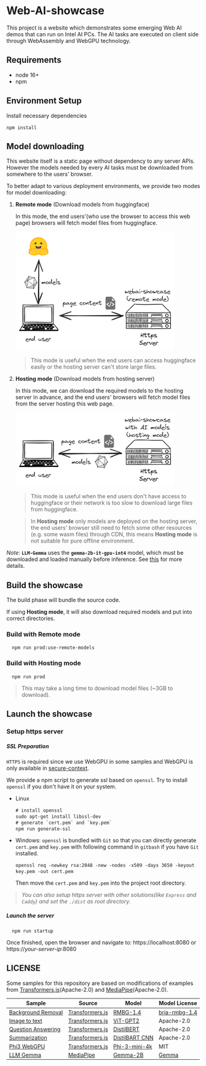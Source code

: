 # Web-AI-showcase

This project is a website which demonstrates some emerging Web AI demos that can run on Intel AI PCs. The AI tasks are executed on client side through WebAssembly and WebGPU technology.

## Requirements

- node 16+
- npm

## Environment Setup

Install necessary dependencies

```shell
npm install
```

## Model downloading

This website itself is a static page without dependency to any server APIs. However the models needed by every AI tasks must be downloaded from somewhere to the users' browser.

To better adapt to various deployment environments, we provide two modes for model downloading:

1. **Remote mode** (Download models from huggingface)

   In this mode, the end users'(who use the browser to access this web page) browsers will fetch model files from huggingface.

   ![](./doc/remote_mode.excalidraw.png)

   > This mode is useful when the end users can access huggingface easily or the hosting server can't store large files.

2. **Hosting mode** (Download models from hosting server)

   In this mode, we can download the required models to the hosting server in advance, and the end users' browsers will fetch model files from the server hosting this web page.

   ![](./doc/hosting_mode.excalidraw.png)

   > This mode is useful when the end users don't have access to huggingface or their network is too slow to download large files from huggingface.

   > In **Hosting mode** only models are deployed on the hosting server, the end users' browser still need to fetch some other resources (e.g. some wasm files) through CDN, this means **Hosting mode** is not suitable for pure offline environment.

_Note_: **`LLM-Gemma`** uses the **`gemma-2b-it-gpu-int4`** model, which must be downloaded and loaded manually before inference. See [this](https://www.kaggle.com/models/google/gemma/tfLite/) for more details.

## Build the showcase

The build phase will bundle the source code.

If using **Hosting mode**, it will also download required models and put into correct directories.

### Build with **Remote mode**

```shell
  npm run prod:use-remote-models
```

### Build with **Hosting mode**

```shell
  npm run prod
```

> This may take a long time to download model files (~3GB to download).

## Launch the showcase

### Setup https server

##### SSL Preparation

`HTTPS` is required since we use WebGPU in some samples and WebGPU is only available in [secure-context](https://developer.mozilla.org/en-US/docs/Web/Security/Secure_Contexts).

We provide a npm script to generate ssl based on `openssl`. Try to install `openssl` if you don't have it on your system.

- Linux

  ```shell
  # install openssl
  sudo apt-get install libssl-dev
  # generate `cert.pem` and `key.pem`
  npm run generate-ssl
  ```

- Windows: `openssl` is bundled with `Git` so that you can directly generate `cert.pem` and `key.pem` with following command in `gitbash` if you have `Git` installed.

  ```shell
  openssl req -newkey rsa:2048 -new -nodes -x509 -days 3650 -keyout key.pem -out cert.pem
  ```

  Then move the `cert.pem` and `key.pem` into the project root directory.

> _You can also setup https server with other solutions(like `Express` and `Caddy`) and set the `./dist` as root directory._

##### Launch the server

```shell
  npm run startup
```

Once finished, open the browser and navigate to:
https://localhost:8080
or
https://_your-server-ip_:8080

## LICENSE

Some samples for this repository are based on modifications of examples from [Transformers.js](https://github.com/xenova/transformers.js)(Apache-2.0) and [MediaPipe](https://github.com/google-ai-edge/mediapipe)(Apache-2.0).

| Sample                                                    | Source                                                                                                   | Model                                                                                 | Model License                                                              |
| --------------------------------------------------------- | -------------------------------------------------------------------------------------------------------- | ------------------------------------------------------------------------------------- | -------------------------------------------------------------------------- |
| [Background Removal](./samples/image_background_removal/) | [Transformers.js](https://github.com/xenova/transformers.js/tree/main/examples/remove-background-client) | [RMBG-1.4](https://huggingface.co/briaai/RMBG-1.4)                                    | [bria-rmbg-1.4](https://bria.ai/bria-huggingface-model-license-agreement/) |
| [Image to text](./samples/image_to_text/)                 | [Transformers.js](https://github.com/xenova/transformers.js/tree/main/examples/demo-site)                | [ViT-GPT2](https://huggingface.co/nlpconnect/vit-gpt2-image-captioning)               | Apache-2.0                                                                 |
| [Question Answering](./samples/question_answering/)       | [Transformers.js](https://github.com/xenova/transformers.js/tree/main/examples/demo-site)                | [DistilBERT](https://huggingface.co/distilbert/distilbert-base-cased-distilled-squad) | Apache-2.0                                                                 |
| [Summarization](./samples/summarization/)                 | [Transformers.js](https://github.com/xenova/transformers.js/tree/main/examples/demo-site)                | [DistilBART CNN](https://huggingface.co/sshleifer/distilbart-cnn-6-6)                 | Apache-2.0                                                                 |
| [Phi3 WebGPU](./samples/phi3-webgpu/)                     | [Transformers.js](https://github.com/xenova/transformers.js/tree/v3/examples/webgpu-chat)                | [Phi-3-mini-4k](https://huggingface.co/microsoft/Phi-3-mini-4k-instruct-onnx)         | MIT                                                                        |
| [LLM Gemma](./samples/llm_gemma/)                         | [MediaPipe](https://github.com/google-ai-edge/mediapipe)                                                 | [Gemma-2B](https://www.kaggle.com/models/google/gemma/tfLite/)                        | [Gemma](https://ai.google.dev/gemma/terms)                                 |
